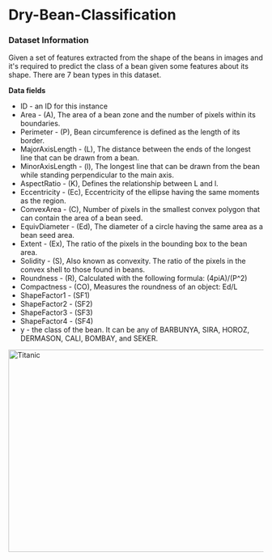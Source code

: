# Dry-Bean-Classification
### Dataset Information

Given a set of features extracted from the shape of the beans in images and  it's required to predict the class of a bean given some features about its shape.
There are 7 bean types in this dataset.

**Data fields**
- ID - an ID for this instance
- Area - (A), The area of a bean zone and the number of pixels within its boundaries.
- Perimeter - (P), Bean circumference is defined as the length of its border.
- MajorAxisLength - (L), The distance between the ends of the longest line that can be drawn from a bean.
- MinorAxisLength - (l), The longest line that can be drawn from the bean while standing perpendicular to the main axis.
- AspectRatio - (K), Defines the relationship between L and l.
- Eccentricity - (Ec), Eccentricity of the ellipse having the same moments as the region.
- ConvexArea - (C), Number of pixels in the smallest convex polygon that can contain the area of a bean seed.
- EquivDiameter - (Ed), The diameter of a circle having the same area as a bean seed area.
- Extent - (Ex), The ratio of the pixels in the bounding box to the bean area.
- Solidity - (S), Also known as convexity. The ratio of the pixels in the convex shell to those found in beans.
- Roundness - (R), Calculated with the following formula: (4piA)/(P^2)
- Compactness - (CO), Measures the roundness of an object: Ed/L
- ShapeFactor1 - (SF1)
- ShapeFactor2 - (SF2)
- ShapeFactor3 - (SF3)
- ShapeFactor4 - (SF4)
- y - the class of the bean. It can be any of BARBUNYA, SIRA, HOROZ, DERMASON, CALI, BOMBAY, and SEKER.

<img src= "https://www.thespruceeats.com/thmb/eeIti36pfkoNBaipXrTHLjIv5YA=/1888x1416/smart/filters:no_upscale()/DriedBeans-56f6c2c43df78c78418c3b46.jpg" alt ="Titanic" style='width: 800px;height:400px'>
